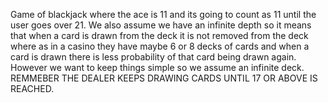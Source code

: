 Game of blackjack where the ace is 11 and its going to count as 11 until the user goes over 21. We also assume we have
an infinite depth so it means that when a card is drawn from the deck it is not removed from the deck where as in a
casino they have maybe 6 or 8 decks of cards and when a card is drawn there is less probability of that card being drawn again.
However we want to keep things simple so we assume an infinite deck. REMMEBER THE DEALER KEEPS DRAWING CARDS UNTIL 17 OR
ABOVE IS REACHED.
